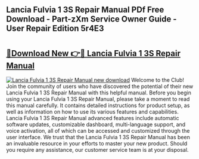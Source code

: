 ## Lancia Fulvia 1 3S Repair Manual PDf Free Download - Part-zXm Service Owner Guide - User Repair Edition 5r4E3

# <h2><a href="http://bc73198.oget.top/?id=Lancia+Fulvia+1+3S+Repair+Manual">🔗Download New 👉🔴 Lancia Fulvia 1 3S Repair Manual</a></h2>

[![Lancia Fulvia 1 3S Repair Manual new download](https://i.imgur.com/5g1atiW.png)](http://bc73198.oget.top/?id=Lancia+Fulvia+1+3S+Repair+Manual)
Welcome to the Club! Join the community of users who have discovered the potential of their new Lancia Fulvia 1 3S Repair Manual with this helpful manual. Before you begin using your Lancia Fulvia 1 3S Repair Manual, please take a moment to read this manual carefully. It contains detailed instructions for product setup, as well as information on how to use its various features and capabilities. Lancia Fulvia 1 3S Repair Manual advanced features include automatic software updates, customizable dashboard, multi-language support, and voice activation, all of which can be accessed and customized through the user interface. We trust that the Lancia Fulvia 1 3S Repair Manual has been an invaluable resource in your efforts to master your new product. Should you require any assistance, our customer service team is at your disposal.
